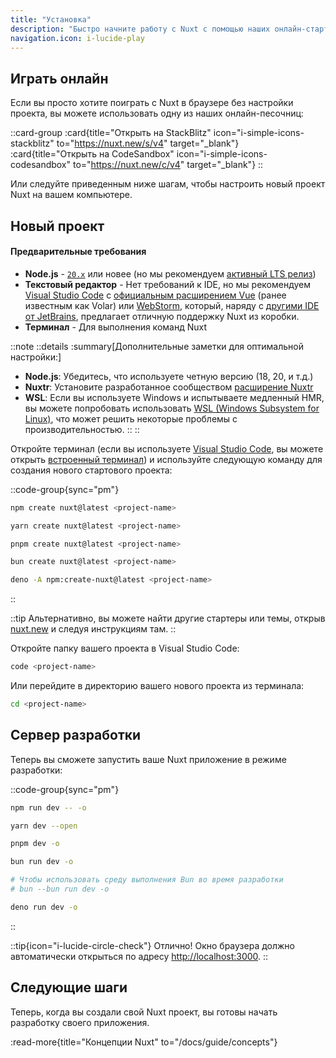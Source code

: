 ```yaml
---
title: "Установка"
description: "Быстро начните работу с Nuxt с помощью наших онлайн-стартеров или начните локально через терминал."
navigation.icon: i-lucide-play
---
```


## Играть онлайн

Если вы просто хотите поиграть с Nuxt в браузере без настройки проекта, вы можете использовать одну из наших онлайн-песочниц:

::card-group
  :card{title="Открыть на StackBlitz" icon="i-simple-icons-stackblitz" to="https://nuxt.new/s/v4" target="_blank"}
  :card{title="Открыть на CodeSandbox" icon="i-simple-icons-codesandbox" to="https://nuxt.new/c/v4" target="_blank"}
::

Или следуйте приведенным ниже шагам, чтобы настроить новый проект Nuxt на вашем компьютере.

## Новый проект

<!-- TODO: need to fix upstream in nuxt/nuxt.com -->
<!-- markdownlint-disable-next-line MD001 -->
#### Предварительные требования

- **Node.js** - [`20.x`](https://nodejs.org/en) или новее (но мы рекомендуем [активный LTS релиз](https://github.com/nodejs/release#release-schedule))
- **Текстовый редактор** - Нет требований к IDE, но мы рекомендуем [Visual Studio Code](https://code.visualstudio.com/) с [официальным расширением Vue](https://marketplace.visualstudio.com/items?itemName=Vue.volar) (ранее известным как Volar) или [WebStorm](https://www.jetbrains.com/webstorm/), который, наряду с [другими IDE от JetBrains](https://www.jetbrains.com/ides/), предлагает отличную поддержку Nuxt из коробки.
- **Терминал** - Для выполнения команд Nuxt

::note
  ::details
  :summary[Дополнительные заметки для оптимальной настройки:]
  - **Node.js**: Убедитесь, что используете четную версию (18, 20, и т.д.)
  - **Nuxtr**: Установите разработанное сообществом [расширение Nuxtr](https://marketplace.visualstudio.com/items?itemName=Nuxtr.nuxtr-vscode)
  - **WSL**: Если вы используете Windows и испытываете медленный HMR, вы можете попробовать использовать [WSL (Windows Subsystem for Linux)](https://docs.microsoft.com/en-us/windows/wsl/install), что может решить некоторые проблемы с производительностью.
  ::
::

Откройте терминал (если вы используете [Visual Studio Code](https://code.visualstudio.com), вы можете открыть [встроенный терминал](https://code.visualstudio.com/docs/editor/integrated-terminal)) и используйте следующую команду для создания нового стартового проекта:

::code-group{sync="pm"}

```bash [npm]
npm create nuxt@latest <project-name>
```

```bash [yarn]
yarn create nuxt@latest <project-name>
```

```bash [pnpm]
pnpm create nuxt@latest <project-name>
```

```bash [bun]
bun create nuxt@latest <project-name>
```

```bash [deno]
deno -A npm:create-nuxt@latest <project-name>
```

::

::tip
Альтернативно, вы можете найти другие стартеры или темы, открыв [nuxt.new](https://nuxt.new) и следуя инструкциям там.
::

Откройте папку вашего проекта в Visual Studio Code:

```bash [Terminal]
code <project-name>
```

Или перейдите в директорию вашего нового проекта из терминала:

```bash
cd <project-name>
```

## Сервер разработки

Теперь вы сможете запустить ваше Nuxt приложение в режиме разработки:

::code-group{sync="pm"}

```bash [npm]
npm run dev -- -o
```

```bash [yarn]
yarn dev --open
```

```bash [pnpm]
pnpm dev -o
```

```bash [bun]
bun run dev -o

# Чтобы использовать среду выполнения Bun во время разработки
# bun --bun run dev -o
```

```bash [deno]
deno run dev -o
```
::

::tip{icon="i-lucide-circle-check"}
Отлично! Окно браузера должно автоматически открыться по адресу <http://localhost:3000>.
::

## Следующие шаги

Теперь, когда вы создали свой Nuxt проект, вы готовы начать разработку своего приложения.

:read-more{title="Концепции Nuxt" to="/docs/guide/concepts"}